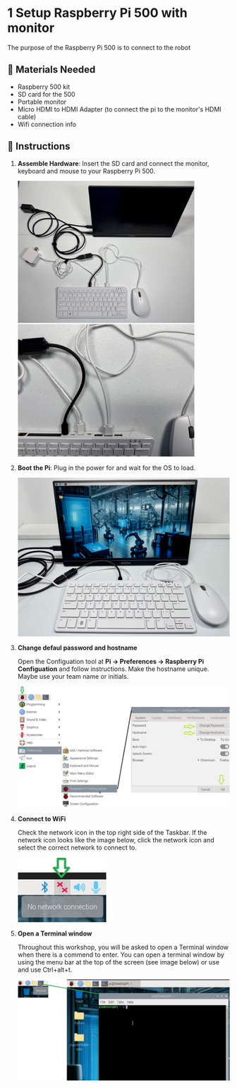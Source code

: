 # **1 Setup Raspberry Pi 500 with monitor**

The purpose of the Raspberry Pi 500 is to connect to the robot

## 🧰 Materials Needed

* Raspberry 500 kit
* SD card for the 500
* Portable monitor
* Micro HDMI to HDMI Adapter (to connect the pi to the monitor's HDMI cable)
* Wifi connection info

## 📝 Instructions

1. **Assemble Hardware**: Insert the SD card and connect the monitor, keyboard and mouse to your Raspberry Pi 500.

   <img src="/zzimages/500Connection.jpg" width="400" > <img src="/zzimages/500ConnectCloseup.jpg" width="400" >

1. **Boot the Pi**: Plug in the power for and wait for the OS to load.

   <img src="/zzimages/500Setup.jpg" width="500" > 

1. **Change defaul password and hostname**

   Open the Configuation tool at **Pi -> Preferences -> Raspberry Pi Configuation** and follow instructions. Make the hostname unique. Maybe use your team name or initials.   
   
   <img src="/zzimages/PiConfigPWandHost.jpg" width="500" > 


1. **Connect to WiFi**

   Check the network icon in the top right side of the Taskbar. If the network icon looks like the image below, click the network icon and select the correct network to connect to. 

   <img src="/zzimages/wifisetup-01.jpg" width="200" > 
   
1. **Open a Terminal window**

   Throughout this workshop, you will be asked to open a Terminal window when there is a commend to enter. You can open a terminal window by using the menu bar at the top of the screen (see image below) or use and use Ctrl+alt+t. 

   <img src="/zzimages/OpenTerminal2.jpg" width="500" > 
   


